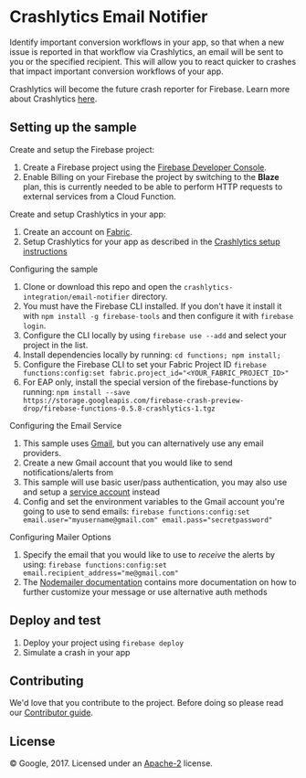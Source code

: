# Crashlytics Email Notifier

Identify important conversion workflows in your app, so that when a new issue is reported in that workflow via Crashlytics, an email will be sent to you or the specified recipient. This will allow you to react quicker to crashes that impact important conversion workflows of your app.

Crashlytics will become the future crash reporter for Firebase. Learn more about Crashlytics [here](https://fabric.io/kits/android/crashlytics/summary?ref=fb).

## Setting up the sample

 Create and setup the Firebase project:
  1. Create a Firebase project using the [Firebase Developer Console](https://console.firebase.google.com).
  1. Enable Billing on your Firebase the project by switching to the **Blaze** plan, this is currently needed to be able to perform HTTP requests to external services from a Cloud Function.

 Create and setup Crashlytics in your app:
  1. Create an account on [Fabric](https://fabric.io/kits?show_signup=true).
  1. Setup Crashlytics for your app as described in the [Crashlytics setup instructions](https://fabric.io/kits/android/crashlytics)

 Configuring the sample
  1. Clone or download this repo and open the `crashlytics-integration/email-notifier` directory.
  1. You must have the Firebase CLI installed. If you don't have it install it with `npm install -g firebase-tools` and then configure it with `firebase login`.
  1. Configure the CLI locally by using `firebase use --add` and select your project in the list.
  1. Install dependencies locally by running: `cd functions; npm install;`
  1. Configure the Firebase CLI to set your Fabric Project ID `firebase functions:config:set fabric.project_id="<YOUR_FABRIC_PROJECT_ID>"`
  1. For EAP only, install the special version of the firebase-functions by running: `npm install --save https://storage.googleapis.com/firebase-crash-preview-drop/firebase-functions-0.5.8-crashlytics-1.tgz`
  
 Configuring the Email Service
  1. This sample uses [Gmail](https://mail.google.com), but you can alternatively use any email providers.
  1. Create a new Gmail account that you would like to send notifications/alerts from
  1. This sample will use basic user/pass authentication, you may also use and setup a [service account](https://developers.google.com/identity/protocols/OAuth2ServiceAccount) instead
  1. Config and set the environment variables to the Gmail account you're going to use to send emails: `firebase functions:config:set email.user="myusername@gmail.com" email.pass="secretpassword"`

 Configuring Mailer Options
  1. Specify the email that you would like to use to *receive* the alerts by using: `firebase functions:config:set email.recipient_address="me@gmail.com"`
  1. The [Nodemailer documentation](https://nodemailer.com/usage/) contains more documentation on how to further customize your message or use alternative auth methods 
   
## Deploy and test

 1. Deploy your project using `firebase deploy`
 1. Simulate a crash in your app


## Contributing

We'd love that you contribute to the project. Before doing so please read our [Contributor guide](../CONTRIBUTING.md).


## License

© Google, 2017. Licensed under an [Apache-2](../LICENSE) license.
